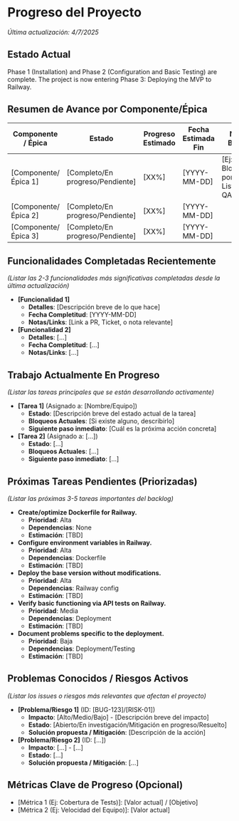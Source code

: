 # Progreso del Proyecto
*Última actualización: 4/7/2025*

## Estado Actual
Phase 1 (Installation) and Phase 2 (Configuration and Basic Testing) are complete. The project is now entering Phase 3: Deploying the MVP to Railway.

## Resumen de Avance por Componente/Épica
| Componente / Épica | Estado                      | Progreso Estimado | Fecha Estimada Fin | Notas Breves                               |
|--------------------|-----------------------------|-------------------|--------------------|--------------------------------------------|
| [Componente/Épica 1] | [Completo/En progreso/Pendiente] | [XX%]             | [YYYY-MM-DD]       | [Ej: Bloqueado por X, Listo para QA]     |
| [Componente/Épica 2] | [Completo/En progreso/Pendiente] | [XX%]             | [YYYY-MM-DD]       |                                            |
| [Componente/Épica 3] | [Completo/En progreso/Pendiente] | [XX%]             | [YYYY-MM-DD]       |                                            |

## Funcionalidades Completadas Recientemente
*(Listar las 2-3 funcionalidades más significativas completadas desde la última actualización)*
- **[Funcionalidad 1]**
  - **Detalles**: [Descripción breve de lo que hace]
  - **Fecha Completitud**: [YYYY-MM-DD]
  - **Notas/Links**: [Link a PR, Ticket, o nota relevante]
- **[Funcionalidad 2]**
  - **Detalles**: [...]
  - **Fecha Completitud**: [...]
  - **Notas/Links**: [...]

## Trabajo Actualmente En Progreso
*(Listar las tareas principales que se están desarrollando activamente)*
- **[Tarea 1]** (Asignado a: [Nombre/Equipo])
  - **Estado**: [Descripción breve del estado actual de la tarea]
  - **Bloqueos Actuales**: [Si existe alguno, describirlo]
  - **Siguiente paso inmediato**: [Cuál es la próxima acción concreta]
- **[Tarea 2]** (Asignado a: [...])
  - **Estado**: [...]
  - **Bloqueos Actuales**: [...]
  - **Siguiente paso inmediato**: [...]

## Próximas Tareas Pendientes (Priorizadas)
*(Listar las próximas 3-5 tareas importantes del backlog)*
- **Create/optimize Dockerfile for Railway.**
  - **Prioridad**: Alta
  - **Dependencias**: None
  - **Estimación**: [TBD]
- **Configure environment variables in Railway.**
  - **Prioridad**: Alta
  - **Dependencias**: Dockerfile
  - **Estimación**: [TBD]
- **Deploy the base version without modifications.**
  - **Prioridad**: Alta
  - **Dependencias**: Railway config
  - **Estimación**: [TBD]
- **Verify basic functioning via API tests on Railway.**
  - **Prioridad**: Media
  - **Dependencias**: Deployment
  - **Estimación**: [TBD]
- **Document problems specific to the deployment.**
  - **Prioridad**: Baja
  - **Dependencias**: Deployment/Testing
  - **Estimación**: [TBD]

## Problemas Conocidos / Riesgos Activos
*(Listar los issues o riesgos más relevantes que afectan el proyecto)*
- **[Problema/Riesgo 1]** (ID: [BUG-123]/[RISK-01])
  - **Impacto**: [Alto/Medio/Bajo] - [Descripción breve del impacto]
  - **Estado**: [Abierto/En investigación/Mitigación en progreso/Resuelto]
  - **Solución propuesta / Mitigación**: [Descripción de la acción]
- **[Problema/Riesgo 2]** (ID: [...])
  - **Impacto**: [...] - [...]
  - **Estado**: [...]
  - **Solución propuesta / Mitigación**: [...]

## Métricas Clave de Progreso (Opcional)
- [Métrica 1 (Ej: Cobertura de Tests)]: [Valor actual] / [Objetivo]
- [Métrica 2 (Ej: Velocidad del Equipo)]: [Valor actual]

